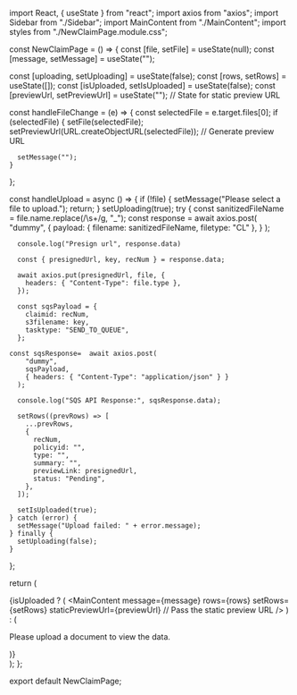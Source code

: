 import React, { useState } from "react";
import axios from "axios";
import Sidebar from "./Sidebar";
import MainContent from "./MainContent";
import styles from "./NewClaimPage.module.css";

const NewClaimPage = () => {
  const [file, setFile] = useState(null);
  const [message, setMessage] = useState("");
  
  
  const [uploading, setUploading] = useState(false);
  const [rows, setRows] = useState([]);
  const [isUploaded, setIsUploaded] = useState(false);
  const [previewUrl, setPreviewUrl] = useState(""); // State for static preview URL

 
  const handleFileChange = (e) => {
    const selectedFile = e.target.files[0];
    if (selectedFile) {
      setFile(selectedFile);
            setPreviewUrl(URL.createObjectURL(selectedFile)); // Generate preview URL

      setMessage("");
    }
  };

  const handleUpload = async () => {
    if (!file) {
      setMessage("Please select a file to upload.");
      return;
    }
    setUploading(true);
    try {
      const sanitizedFileName = file.name.replace(/\s+/g, "_");
      const response = await axios.post(
        "dummy",
        {
          payload: { filename: sanitizedFileName, filetype: "CL" },
        }
      );
      
      console.log("Presign url", response.data)

      const { presignedUrl, key, recNum } = response.data;

      await axios.put(presignedUrl, file, {
        headers: { "Content-Type": file.type },
      });

      const sqsPayload = {
        claimid: recNum,
        s3filename: key,
        tasktype: "SEND_TO_QUEUE",
      };

    const sqsResponse=  await axios.post(
        "dummy",
        sqsPayload,
        { headers: { "Content-Type": "application/json" } }
      );
      
      console.log("SQS API Response:", sqsResponse.data);

      setRows((prevRows) => [
        ...prevRows,
        {
          recNum,
          policyid: "",
          type: "",
          summary: "",
          previewLink: presignedUrl,
          status: "Pending",
        },
      ]);

      setIsUploaded(true);
    } catch (error) {
      setMessage("Upload failed: " + error.message);
    } finally {
      setUploading(false);
    }
  };

  return (
    <div className={styles.container}>
      <div className={styles.sidebar}>
        <Sidebar
          onFileChange={handleFileChange}
          onUpload={handleUpload}
          uploading={uploading}
        />
      </div>
      <div className={styles.mainContent}>
        {isUploaded ? (
          <MainContent 
            message={message} 
            rows={rows} 
            setRows={setRows} 
            staticPreviewUrl={previewUrl} // Pass the static preview URL
          />
        ) : (
          <p className={styles.infoMessage}>
            Please upload a document to view the data.
          </p>
        )}
      </div>
    </div>
  );
};

export default NewClaimPage;

